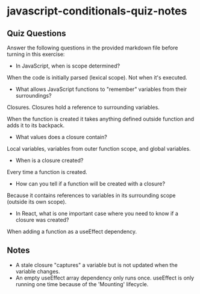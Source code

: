 # javascript-conditionals-quiz-notes

## Quiz Questions

Answer the following questions in the provided markdown file before turning in this exercise:

- In JavaScript, when is scope determined?

When the code is initially parsed (lexical scope). Not when it's executed.

- What allows JavaScript functions to "remember" variables from their surroundings?

Closures. Closures hold a reference to surrounding variables.

When the function is created it takes anything defined outside function and adds it to its backpack.

- What values does a closure contain?

Local variables, variables from outer function scope, and global variables.

- When is a closure created?

Every time a function is created.

- How can you tell if a function will be created with a closure?

Because it contains references to variables in its surrounding scope (outside its own scope).

- In React, what is one important case where you need to know if a closure was created?

When adding a function as a useEffect dependency.

## Notes

- A stale closure "captures" a variable but is not updated when the variable changes.
- An empty useEffect array dependency only runs once. useEffect is only running one time because of the 'Mounting' lifecycle.
